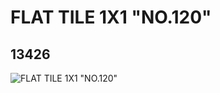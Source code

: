# FLAT TILE 1X1 "NO.120"
## 13426
![FLAT TILE 1X1 "NO.120"](https://lc-www-live-s.legocdn.com/media/bricks/5/2/6029798.jpg)